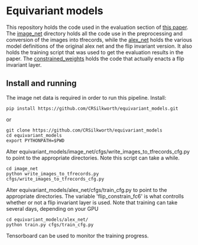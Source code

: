 # Equivariant models
This repository holds the code used in the evaluation section of [this paper](https://github.com/CRSilkworth/equivariant_models/blob/master/invariance_equivariance_weight_sharing.pdf). The [image_net](https://github.com/CRSilkworth/equivariant_models/tree/master/image_net) directory holds all the code use in the preprocessing and conversion of the images into tfrecords, while the [alex_net](https://github.com/CRSilkworth/equivariant_models/tree/master/alex_net) holds the various model definitions of the original alex net and the flip invariant version. It also holds the training script that was used to get the evaluation results in the paper. The [constrained_weights](https://github.com/CRSilkworth/equivariant_models/tree/master/constrained_weights) holds the code that actually enacts a flip invariant layer. 

## Install and running
The image net data is required in order to run this pipeline. 
Install:
```
pip install https://github.com/CRSilkworth/equivariant_models.git
```
or 
```
git clone https://github.com/CRSilkworth/equivariant_models
cd equivariant_models
export PYTHONPATH=$PWD
```
Alter equivariant_models/image_net/cfgs/write_images_to_tfrecords_cfg.py to point to the appropriate directories. Note this script can take a while.
```
cd image_net
python write_images_to_tfrecords.py cfgs/write_images_to_tfrecords_cfg.py
```
Alter equivariant_models/alex_net/cfgs/train_cfg.py to point to the appropriate directories. The variable 'flip_constrain_fc6' is what controlls whether or not a flip invariant layer is used. Note that training can take several days, depending on your GPU
```
cd equivariant_models/alex_net/
python train.py cfgs/train_cfg.py
```
Tensorboard can be used to monitor the training progress.
